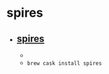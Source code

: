 # spires
- [spires](https://member.ipmu.jp/yuji.tachikawa/spires/)
  - 
  - 
  - `brew cask install spires`
